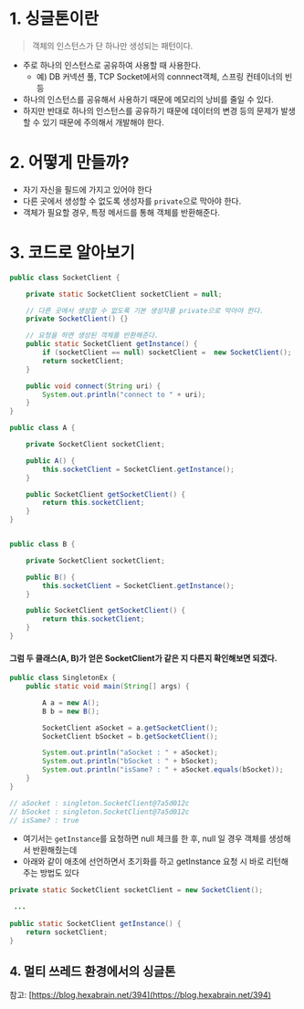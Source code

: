 # 1. 싱글톤이란
> 객체의 인스턴스가 단 하나만 생성되는 패턴이다.

- 주로 하나의 인스턴스로 공유하여 사용할 때 사용한다.
  - 예) DB 커넥션 풀, TCP Socket에서의 connnect객체, 스프링 컨테이너의 빈 등
- 하나의 인스턴스를 공유해서 사용하기 때문에 메모리의 낭비를 줄일 수 있다.
- 하지만 반대로 하나의 인스턴스를 공유하기 때문에 데이터의 변경 등의 문제가 발생할 수 있기 때문에 주의해서 개발해야 한다.

# 2. 어떻게 만들까?
- 자기 자신을 필드에 가지고 있어야 한다
- 다른 곳에서 생성할 수 없도록 생성자를 `private`으로 막아야 한다.
- 객체가 필요할 경우, 특정 메서드를 통해 객체를 반환해준다.

# 3. 코드로 알아보기

```java
public class SocketClient {

    private static SocketClient socketClient = null;

    // 다른 곳에서 생성할 수 없도록 기본 생성자를 private으로 막아야 한다.
    private SocketClient() {}

    // 요청을 하면 생성된 객체를 반환해준다.
    public static SocketClient getInstance() {
        if (socketClient == null) socketClient =  new SocketClient();
        return socketClient;
    }

    public void connect(String uri) {
        System.out.println("connect to " + uri);
    }
}
```

```java
public class A {

    private SocketClient socketClient;

    public A() {
        this.socketClient = SocketClient.getInstance();
    }

    public SocketClient getSocketClient() {
        return this.socketClient;
    }
}


public class B {

    private SocketClient socketClient;

    public B() {
        this.socketClient = SocketClient.getInstance();
    }

    public SocketClient getSocketClient() {
        return this.socketClient;
    }
}
```

#### 그럼 두 클래스(A, B)가 얻은 SocketClient가 같은 지 다른지 확인해보면 되겠다.

```java
public class SingletonEx {
    public static void main(String[] args) {

        A a = new A();
        B b = new B();

        SocketClient aSocket = a.getSocketClient();
        SocketClient bSocket = b.getSocketClient();

        System.out.println("aSocket : " + aSocket);
        System.out.println("bSocket : " + bSocket);
        System.out.println("isSame? : " + aSocket.equals(bSocket));
    }
}

// aSocket : singleton.SocketClient@7a5d012c
// bSocket : singleton.SocketClient@7a5d012c
// isSame? : true
```

- 여기서는 `getInstance`를 요청하면 null 체크를 한 후, null 일 경우 객체를 생성해서 반환해줬는데<br/>
- 아래와 같이 애초에 선언하면서 초기화를 하고 getInstance 요청 시 바로 리턴해 주는 방법도 있다

```java
private static SocketClient socketClient = new SocketClient();

 ...
 
public static SocketClient getInstance() {
    return socketClient;
}
```

## 4\. 멀티 쓰레드 환경에서의 싱글톤
참고: [https://blog.hexabrain.net/394](https://blog.hexabrain.net/394)